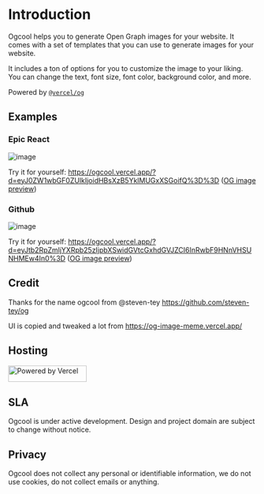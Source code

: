 # Introduction
Ogcool helps you to generate Open Graph images for your website. It comes with a set of templates that you can use to generate images for your website.

It includes a ton of options for you to customize the image to your liking. You can change the text, font size, font color, background color, and more.

Powered by [`@vercel/og`](https://vercel.com/docs/functions/edge-functions/og-image-generation)

## Examples

### Epic React

![image](https://ogcool.vercel.app/templates/v1/tpl_0ybILPlWHj?d=eyJtb2RpZmljYXRpb25zIjpbXX0%3D)

Try it for yourself: https://ogcool.vercel.app/?d=eyJ0ZW1wbGF0ZUlkIjoidHBsXzB5YklMUGxXSGoifQ%3D%3D ([OG image preview](https://dub.co/tools/metatags?url=https://ogcool.vercel.app/?d=eyJ0ZW1wbGF0ZUlkIjoidHBsXzB5YklMUGxXSGoifQ%3D%3D))

### Github

![image](https://ogcool.vercel.app/templates/v1/tpl_G6uGICG0L8?d=eyJtb2RpZmljYXRpb25zIjpbXX0%3D)

Try it for yourself: https://ogcool.vercel.app/?d=eyJtb2RpZmljYXRpb25zIjpbXSwidGVtcGxhdGVJZCI6InRwbF9HNnVHSUNHMEw4In0%3D ([OG image preview](https://dub.co/tools/metatags?url=https%3A%2F%2Fogcool.vercel.app%2Fpreview%3Fname%3DUnJS%26d%3DeyJtb2RpZmljYXRpb25zIjpbXSwidGVtcGxhdGVJZCI6InRwbF9qTnZzT1lyMGNyIn0%253D))

## Credit
Thanks for the name ogcool from @steven-tey https://github.com/steven-tey/og

UI is copied and tweaked a lot from https://og-image-meme.vercel.app/

## Hosting

<a href="https://vercel.com/?utm_source=ogcool&utm_campaign=oss">
  <img width="159" height="33" alt="Powered by Vercel" src="https://user-images.githubusercontent.com/5880908/218415645-ac47f9ba-0d60-47eb-950c-ed10bba1e7f6.png" />
</a>

## SLA
Ogcool is under active development. Design and project domain are subject to change without notice.

## Privacy
Ogcool does not collect any personal or identifiable information, we do not use cookies, do not collect emails or anything.